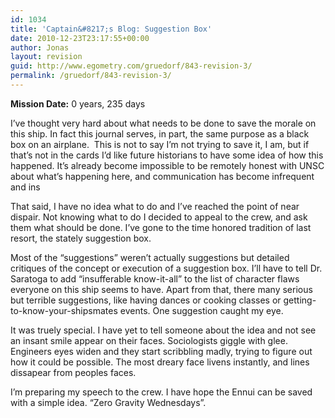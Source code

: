 ```yaml
---
id: 1034
title: 'Captain&#8217;s Blog: Suggestion Box'
date: 2010-12-23T23:17:55+00:00
author: Jonas
layout: revision
guid: http://www.egometry.com/gruedorf/843-revision-3/
permalink: /gruedorf/843-revision-3/
---
```

**Mission Date:** 0 years, 235 days

I&#8217;ve thought very hard about what needs to be done to save the morale on this ship. In fact this journal serves, in part, the same purpose as a black box on an airplane.  This is not to say I&#8217;m not trying to save it, I am, but if that&#8217;s not in the cards I&#8217;d like future historians to have some idea of how this happened. It&#8217;s already become impossible to be remotely honest with UNSC about what&#8217;s happening here, and communication has become infrequent and ins

That said, I have no idea what to do and I&#8217;ve reached the point of near dispair. Not knowing what to do I decided to appeal to the crew, and ask them what should be done. I&#8217;ve gone to the time honored tradition of last resort, the stately suggestion box.

Most of the &#8220;suggestions&#8221; weren&#8217;t actually suggestions but detailed critiques of the concept or execution of a suggestion box. I&#8217;ll have to tell Dr. Saratoga to add &#8220;insufferable know-it-all&#8221; to the list of character flaws everyone on this ship seems to have. Apart from that, there many serious but terrible suggestions, like having dances or cooking classes or getting-to-know-your-shipsmates events. One suggestion caught my eye.

It was truely special. I have yet to tell someone about the idea and not see an insant smile appear on their faces. Sociologists giggle with glee. Engineers eyes widen and they start scribbling madly, trying to figure out how it could be possible. The most dreary face livens instantly, and lines dissapear from peoples faces.

I&#8217;m preparing my speech to the crew. I have hope the Ennui can be saved with a simple idea. &#8220;Zero Gravity Wednesdays&#8221;.